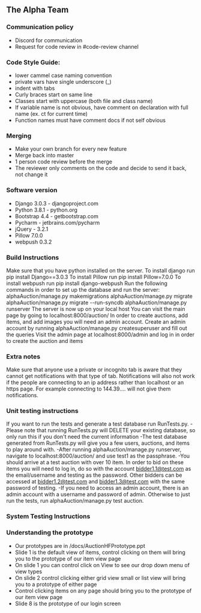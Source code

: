 ## The Alpha Team

### Communication policy
- Discord for communication
- Request for code review in #code-review channel

### Code Style Guide:
- lower cammel case naming convention
- private vars have single underscore (_)
- indent with tabs
- Curly braces start on same line
- Classes start with uppercase (both file and class name)
- If variable name is not obvious, have comment on declaration with full name (ex. ct for current time)
- Function names must have comment docs if not self obvious

### Merging
- Make your own branch for every new feature
- Merge back into master
- 1 person code review before the merge
- The reviewer only comments on the code and decide to send it back, not change it

### Software version
- Django 3.0.3 - djangoproject.com
- Python 3.8.1 - python.org
- Bootstrap 4.4 - getbootstrap.com
- Pycharm - jetbrains.com/pycharm
- jQuery - 3.2.1
- Pillow 7.0.0
- webpush 0.3.2

### Build Instructions
Make sure that you have python installed on the server.
To install django run pip install Django==3.0.3
To install Pillow run pip install Pillow=7.0.0
To install webpush run pip install django-webpush
Run the following commands in order to set up the database and run the server:
 alphaAuction/manage.py makemigrations
 alphaAuction/manage.py migrate
 alphaAuction/manage.py migrate --run-syncdb
 alphaAuction/manage.py runserver
The server is now up on your local host
You can visit the main page by going to localhost:8000/auction/
In order to create auctions, add items, and add images you will need an admin account.
Create an admin account by running alphaAuction/manage.py createsuperuser and fill out the queries
Visit the admin page at localhost:8000/admin and log in in order to create the auction and items


### Extra notes
Make sure that anyone use a private or incognito tab is aware that they cannot get notifications with that type of tab.
Notifications will also not work if the people are connecting to an ip address rather than localhost or an https page.
    For example connecting to 144.39.... will not give them notifications.

### Unit testing instructions
If you want to run the tests and generate a test database run RunTests.py.
    -Please note that running RunTests.py will DELETE your existing database, so only run this if you don't
    need the current information
    -The test database generated from RunTests.py will give you a few users, auctions, and items to play around with.
    -After running alphaAuction/manage.py runserver, navigate to localhost:8000/auction/ and use test1 as the passphrase.
    -You should arrive at a test auction with over 10 item. In order to bid on these items you will need to log in, do so
    with the account bidder1.1@test.com as the email/username and testing as the password. Other bidders can be accessed at
    bidder1.2@test.com and bidder1.3@test.com with the same password of testing.
    -If you need to access an admin account, there is an admin account with a username and password of admin.
Otherwise to just run the tests, run alphaAuction/manage.py test auction.


### System Testing Instructions


### Understanding the prototype
- Our prototypes are in /docs/AuctionHFPrototype.ppt
- Slide 1 is the default view of items, control clicking on them will bring you to the prototype of our item view page
- On slide 1 you can control click on View to see our drop down menu of view types
- On slide 2 control clicking either grid view small or list view will bring you to a prototype of either page
- Control clicking items on any page should bring you to the prototype of our item view page
- Slide 8 is the prototype of our login screen

